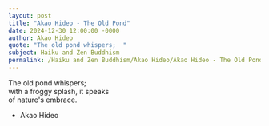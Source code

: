 ```yaml
---
layout: post
title: "Akao Hideo - The Old Pond"
date: 2024-12-30 12:00:00 -0000
author: Akao Hideo
quote: "The old pond whispers;  "
subject: Haiku and Zen Buddhism
permalink: /Haiku and Zen Buddhism/Akao Hideo/Akao Hideo - The Old Pond
---
```


The old pond whispers;  
with a froggy splash, it speaks  
of nature's embrace.

- Akao Hideo
